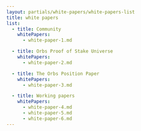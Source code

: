 ```yaml
---
layout: partials/white-papers/white-papers-list
title: white papers
list:
  - title: Community
    whitePapers:
      - white-paper-1.md

  - title: Orbs Proof of Stake Universe
    whitePapers:
      - white-paper-2.md

  - title: The Orbs Position Paper
    whitePapers:
      - white-paper-3.md

  - title: Working papers
    whitePapers:
      - white-paper-4.md
      - white-paper-5.md
      - white-paper-6.md
---
```

